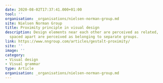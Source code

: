 ```yaml
---
date: 2020-08-02T17:37:41.000+01:00
tool: ''
organisation: _organisations/nielsen-norman-group.md
site: Nielsen Norman Group
title: Proximity principle in visual design
description: Design elements near each other are perceived as related, while elements
  spaced apart are perceived as belonging to separate groups.
link: https://www.nngroup.com/articles/gestalt-proximity/
site: ''
image: ''
category:
- Visual design
- Visual grammar
type: Article
organisation: _organisations/nielsen-norman-group.md
---
```

